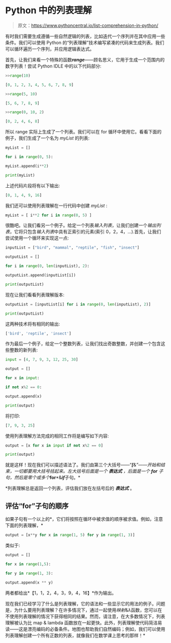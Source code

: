 # Python 中的列表理解

> 原文：<https://www.pythoncentral.io/list-comprehension-in-python/>

有时我们需要生成遵循一些自然逻辑的列表，比如迭代一个序列并在其中应用一些条件。我们可以使用 Python 的“列表理解”技术编写紧凑的代码来生成列表。我们可以循环遍历一个序列，并应用逻辑表达式。

首先，让我们来看一个特殊的函数***range***——顾名思义，它用于生成一个范围内的数字列表！尝试 Python IDLE 中的以下代码部分:

```py
>>range(10)

[0, 1, 2, 3, 4, 5, 6, 7, 8, 9]

>>range(5, 10)

[5, 6, 7, 8, 9]

>>range(0, 10, 2)

[0, 2, 4, 6, 8]

```

所以 range 实际上生成了一个列表。我们可以在 for 循环中使用它。看看下面的例子，我们生成了一个名为 *myList* 的列表:

```py
myList = []

for i in range(0, 5):

myList.append(i**2)

print(myList)
```

上述代码片段将有以下输出:

```py
[0, 1, 4, 9, 16]
```

我们还可以使用列表理解在一行代码中创建 *myList* :

```py
myList = [ i**2 for i in range(0, 5) ]
```

很酷吧。让我们看另一个例子。给定一个列表*输入列表*，让我们创建一个*输出列表*，它将只包含*输入列表*中具有正索引的元素(索引 0，2，4，...).首先，让我们尝试使用一个循环来实现这一点:

```py
inputList = ["bird", "mammal", "reptile", "fish", "insect"]

outputList = []

for i in range(0, len(inputList), 2):

outputList.append(inputList[i])

print(outputList)
```

现在让我们看看列表理解版本:

```py
outputList = [inputList[i] for i in range(0, len(inputList), 2)]

print(outputList)
```

这两种技术将有相同的输出:

```py
['bird', 'reptile', 'insect']
```

作为最后一个例子，给定一个整数列表，让我们找出奇数整数，并创建一个包含这些整数的新列表:

```py
input = [4, 7, 9, 3, 12, 25, 30]

output = []

for x in input:

if not x%2 == 0:

output.append(x)

print(output)
```

将打印:

```py
[7, 9, 3, 25]
```

使用列表理解方法完成的相同工作将是编写如下内容:

```py
output = [x for x in input if not x%2 == 0]

print(output)
```

就是这样！现在我们可以描述语法了。我们由第三个大括号——“***[***&*”——开始和结束，一切都要用大括号括起来。左大括号后面是一个 ***表达式*** ，后面是一个 ***for*** 子句，然后是零个或多个***for***&***if***子句。*

 *列表理解总是返回一个列表，评估我们放在左括号后的 ***表达式*** 。

## **评估“for”子句的顺序**

如果子句有一个以上的*，它们将按照在循环中被求值的顺序被求值。例如，注意下面的列表理解，*

```py
output = [x**y for x in range(1, 5) for y in range(1, 3)]
```

类似于:

```py
output = []

for x in range(1,5):

for y in range(1, 3):

output.append(x ** y)
```

两者都给出*【1，1，2，4，3，9，4，16】*作为输出。

现在我们已经学习了什么是列表理解，它的语法和一些显示它的用法的例子。问题是，为什么要用列表理解？在许多情况下，通过一起使用*映射*&*λ*函数，您可以在不使用列表理解的情况下获得相同的结果。然而，请注意，在大多数情况下，列表理解被认为比 map & lambda 函数放在一起更快。此外，列表理解使代码简洁易读——这是漂亮编码的必备条件。地图也帮助我们自然编码；例如，我们可以使用列表理解创建一个所有正数的列表，就像我们在数学课上思考的那样！*